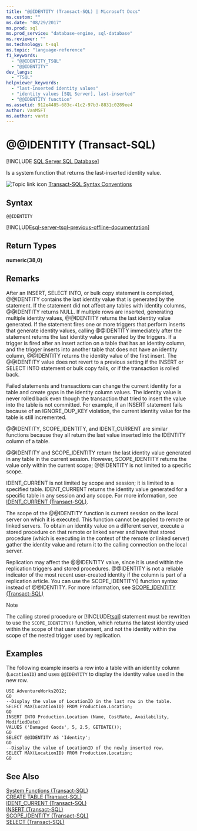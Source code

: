 ```yaml
---
title: "@@IDENTITY (Transact-SQL) | Microsoft Docs"
ms.custom: ""
ms.date: "08/29/2017"
ms.prod: sql
ms.prod_service: "database-engine, sql-database"
ms.reviewer: ""
ms.technology: t-sql
ms.topic: "language-reference"
f1_keywords: 
  - "@@IDENTITY_TSQL"
  - "@@IDENTITY"
dev_langs: 
  - "TSQL"
helpviewer_keywords: 
  - "last-inserted identity values"
  - "identity values [SQL Server], last-inserted"
  - "@@IDENTITY function"
ms.assetid: 912e4485-683c-41c2-97b3-8831c0289ee4
author: VanMSFT
ms.author: vanto
---
```

# &#x40;&#x40;IDENTITY (Transact-SQL)
[!INCLUDE [SQL Server SQL Database](../../includes/applies-to-version/sql-asdb.md)]

  Is a system function that returns the last-inserted identity value.  
  
 ![Topic link icon](../../database-engine/configure-windows/media/topic-link.gif "Topic link icon") [Transact-SQL Syntax Conventions](../../t-sql/language-elements/transact-sql-syntax-conventions-transact-sql.md)  
  
## Syntax  
  
```  
@@IDENTITY  
```  
  
[!INCLUDE[sql-server-tsql-previous-offline-documentation](../../includes/sql-server-tsql-previous-offline-documentation.md)]

## Return Types
 **numeric(38,0)**  
  
## Remarks  
 After an INSERT, SELECT INTO, or bulk copy statement is completed, @@IDENTITY contains the last identity value that is generated by the statement. If the statement did not affect any tables with identity columns, @@IDENTITY returns NULL. If multiple rows are inserted, generating multiple identity values, @@IDENTITY returns the last identity value generated. If the statement fires one or more triggers that perform inserts that generate identity values, calling @@IDENTITY immediately after the statement returns the last identity value generated by the triggers. If a trigger is fired after an insert action on a table that has an identity column, and the trigger inserts into another table that does not have an identity column, @@IDENTITY returns the identity value of the first insert. The @@IDENTITY value does not revert to a previous setting if the INSERT or SELECT INTO statement or bulk copy fails, or if the transaction is rolled back.  
  
 Failed statements and transactions can change the current identity for a table and create gaps in the identity column values. The identity value is never rolled back even though the transaction that tried to insert the value into the table is not committed. For example, if an INSERT statement fails because of an IGNORE_DUP_KEY violation, the current identity value for the table is still incremented.  
  
 @@IDENTITY, SCOPE_IDENTITY, and IDENT_CURRENT are similar functions because they all return the last value inserted into the IDENTITY column of a table.  
  
 @@IDENTITY and SCOPE_IDENTITY return the last identity value generated in any table in the current session. However, SCOPE_IDENTITY returns the value only within the current scope; @@IDENTITY is not limited to a specific scope.  
  
 IDENT_CURRENT is not limited by scope and session; it is limited to a specified table. IDENT_CURRENT returns the identity value generated for a specific table in any session and any scope. For more information, see [IDENT_CURRENT &#40;Transact-SQL&#41;](../../t-sql/functions/ident-current-transact-sql.md).  
  
 The scope of the @@IDENTITY function is current session on the local server on which it is executed. This function cannot be applied to remote or linked servers. To obtain an identity value on a different server, execute a stored procedure on that remote or linked server and have that stored procedure (which is executing in the context of the remote or linked server) gather the identity value and return it to the calling connection on the local server.  
  
 Replication may affect the @@IDENTITY value, since it is used within the replication triggers and stored procedures. @@IDENTITY is not a reliable indicator of the most recent user-created identity if the column is part of a replication article. You can use the SCOPE_IDENTITY() function syntax instead of @@IDENTITY. For more information, see [SCOPE_IDENTITY &#40;Transact-SQL&#41;](../../t-sql/functions/scope-identity-transact-sql.md)  
  
> [!NOTE]  
>  The calling stored procedure or [!INCLUDE[tsql](../../includes/tsql-md.md)] statement must be rewritten to use the `SCOPE_IDENTITY()` function, which returns the latest identity used within the scope of that user statement, and not the identity within the scope of the nested trigger used by replication.  
  
## Examples  
 The following example inserts a row into a table with an identity column (`LocationID`) and uses `@@IDENTITY` to display the identity value used in the new row.  
  
```  
USE AdventureWorks2012;  
GO  
--Display the value of LocationID in the last row in the table.  
SELECT MAX(LocationID) FROM Production.Location;  
GO  
INSERT INTO Production.Location (Name, CostRate, Availability, ModifiedDate)  
VALUES ('Damaged Goods', 5, 2.5, GETDATE());  
GO  
SELECT @@IDENTITY AS 'Identity';  
GO  
--Display the value of LocationID of the newly inserted row.  
SELECT MAX(LocationID) FROM Production.Location;  
GO  
```  
  
## See Also  
 [System Functions &#40;Transact-SQL&#41;](../../relational-databases/system-functions/system-functions-category-transact-sql.md)   
 [CREATE TABLE &#40;Transact-SQL&#41;](../../t-sql/statements/create-table-transact-sql.md)   
 [IDENT_CURRENT &#40;Transact-SQL&#41;](../../t-sql/functions/ident-current-transact-sql.md)   
 [INSERT &#40;Transact-SQL&#41;](../../t-sql/statements/insert-transact-sql.md)   
 [SCOPE_IDENTITY &#40;Transact-SQL&#41;](../../t-sql/functions/scope-identity-transact-sql.md)   
 [SELECT &#40;Transact-SQL&#41;](../../t-sql/queries/select-transact-sql.md)  
  
  
